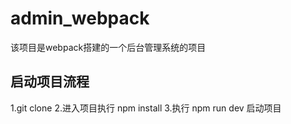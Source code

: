 # admin_webpack
该项目是webpack搭建的一个后台管理系统的项目
## 启动项目流程
1.git clone 
2.进入项目执行 npm install
3.执行 npm run dev 启动项目


